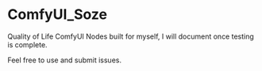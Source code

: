 # ComfyUI_Soze
 Quality of Life ComfyUI Nodes built for myself, I will document once testing is complete.

 Feel free to use and submit issues.
